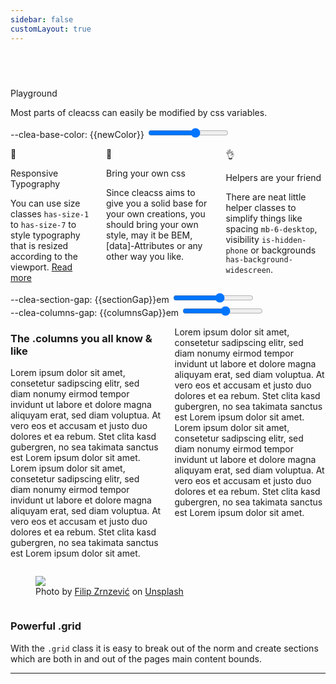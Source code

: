 ```yaml
---
sidebar: false
customLayout: true
---
```


<script setup>
  import { ref, watch, computed} from "vue"
  const baseColor = ref(0)
  const colors = ['var(--c-brand)', 'purple', 'olive', 'maroon', 'orange', 'teal']
  const newColor = computed(() => colors[baseColor.value])
  const columnsGap = ref(1.5);
  const sectionGap = ref(3);
</script>

<div class="playground-wrap" :style="{'--clea-base-color':newColor}">
  <section class="hero section">
    <div class="container is-fullwidth">
        <div class="grid is-vcentered is-oneline-tablet is-gapless">
          <div class="column column-5-tablet column-offset-1-tablet column-12 has-z-index-2">
            <div class="text has-background-mobile-only has-background-phone p-3">
              <p class="title has-size-1">
                Playground
              </p>
              <p class="subtitle has-size-4">
                Most parts of cleacss can easily be modified by css variables.
              </p>
              <div class="columns pt-2">
                <div class="column column-6">
                  <div class="input">
                    <label for="basecolor">--clea-base-color: {{newColor}}</label>
                    <input type="range" id="basecolor" min="0" max="5" v-model="baseColor" />
                  </div>
                </div>
              </div>
            </div>
          </div>
          <div class="column column-8-tablet column-offset-4-tablet column-12 column-hidden-mobile-only column-hidden-phone">
            <div class="has-background has-aspect-ratio-hd"></div>
          </div>
      </div>
    </div>
  </section>
  <section class="section py-1">
    <div class="container">
      <div class="columns">
        <div class="column column-4 has-text-centered">
          <p class="title has-size-1">📏</p>
          <p class="title has-size-4">
            Responsive Typography
          </p>
          <div class="text">
            <p>
              You can use size classes <code>has-size-1</code> to <code>has-size-7</code> to style typography that is resized according to the viewport. <a href="/guide/elements/title.html#responsive-sizes" class="">Read more</a>
            </p>
          </div>
        </div>
        <div class="column column-4 has-text-centered">
          <p class="title has-size-1">💭</p>
          <p class="title has-size-4">
            Bring your own css
          </p>
          <div class="text">
            <p>Since cleacss aims to give you a solid base for your own creations, you should bring your own style, may it be BEM, [data]-Attributes or any other way you like.</p>
          </div>
        </div>
        <div class="column column-4 has-text-centered">
          <p class="title has-size-1">👌</p>
          <p class="title has-size-4">
          Helpers are your friend
          </p>
          <div class="text">
            <p>There are neat little helper classes to simplify things like spacing <code>mb-6-desktop</code>, visibility <code>is-hidden-phone</code> or backgrounds <code>has-background-widescreen</code>.</p>
          </div>
        </div>
      </div>
    </div>
  </section>
  <section class="section">
    <div class="container">
      <div class="columns pt-2">
        <div class="column column-6 column-3-desktop ml-a">
          <div class="input mb-6">
            <label for="sectiongap">--clea-section-gap: {{sectionGap}}em</label>
            <input type="range" id="sectiongap" min="3" max="8" v-model="sectionGap" />
          </div>
          <div class="input">
            <label for="columnsgap">--clea-columns-gap: {{columnsGap}}em</label>
            <input type="range" id="columnsgap" min="1.5" max="8" step="0.5" v-model="columnsGap" />
          </div>
        </div>
      </div>
    </div>
  </section>

  <section class="section" :style="{'--clea-section-gap': sectionGap + 'em'}">
    <div class="container">
      <div class="columns is-bottom" :style="{'--clea-columns-gap': columnsGap + 'em'}">
        <div class="column column-6">
          <div class="text">
            <h3>The .columns you all know & like</h3>
            <p>
            Lorem ipsum dolor sit amet, consetetur sadipscing elitr, sed diam nonumy eirmod tempor invidunt ut labore et dolore magna aliquyam erat, sed diam voluptua. At vero eos et accusam et justo duo dolores et ea rebum. Stet clita kasd gubergren, no sea takimata sanctus est Lorem ipsum dolor sit amet. Lorem ipsum dolor sit amet, consetetur sadipscing elitr, sed diam nonumy eirmod tempor invidunt ut labore et dolore magna aliquyam erat, sed diam voluptua. At vero eos et accusam et justo duo dolores et ea rebum. Stet clita kasd gubergren, no sea takimata sanctus est Lorem ipsum dolor sit amet.
            </p>
          </div>
        </div>
         <div class="column column-6">
          <div class="text">
            <p>
            Lorem ipsum dolor sit amet, consetetur sadipscing elitr, sed diam nonumy eirmod tempor invidunt ut labore et dolore magna aliquyam erat, sed diam voluptua. At vero eos et accusam et justo duo dolores et ea rebum. Stet clita kasd gubergren, no sea takimata sanctus est Lorem ipsum dolor sit amet. Lorem ipsum dolor sit amet, consetetur sadipscing elitr, sed diam nonumy eirmod tempor invidunt ut labore et dolore magna aliquyam erat, sed diam voluptua. At vero eos et accusam et justo duo dolores et ea rebum. Stet clita kasd gubergren, no sea takimata sanctus est Lorem ipsum dolor sit amet.
            </p>
          </div>
        </div>
      </div>
    </div>
  </section>


   <section class="section mb-0">
    <div class="container is-fullwidth">
      <div class="grid is-vcentered">
        <div class="column column-6-tablet column-12">
          <div class="text">
            <figure>
            <img src="/woods.jpg" />
            <figcaption>
            Photo by <a href="https://unsplash.com/@filipz?utm_source=unsplash&utm_medium=referral&utm_content=creditCopyText">Filip Zrnzević</a> on <a href="https://unsplash.com/s/photos/woods?utm_source=unsplash&utm_medium=referral&utm_content=creditCopyText">Unsplash</a>
            </figcaption>
            </figure>
          </div>
        </div>
         <div class="column column-5-tablet column-10 column-offset-1-phone column-offset-1-mobile-only">
          <div class="text pl-1-tablet">
            <h3>Powerful .grid</h3>
            <p>
            With the <code>.grid</code> class it is easy to break out of the norm and create sections which are both in and out  of the pages main content bounds.
            </p>
            <hr class="has-background" />
          </div>
        </div>
      </div>
    </div>

  </section>

</div>

<style>
  .hero {
    margin-top: 3.6rem;
  }

  input[type="range"] {
    background-color: transparent;
  }

  .hero .button {

  }
</style>
